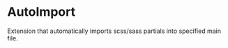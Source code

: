 # AutoImport

Extension that automatically imports scss/sass partials into specified main file.

<!-- ![]() -->
